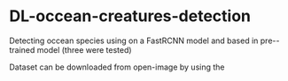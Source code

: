 # DL-occean-creatures-detection
Detecting occean species using on a FastRCNN model  and based in pre--trained model (three were tested)

Dataset can be downloaded from open-image by using the

